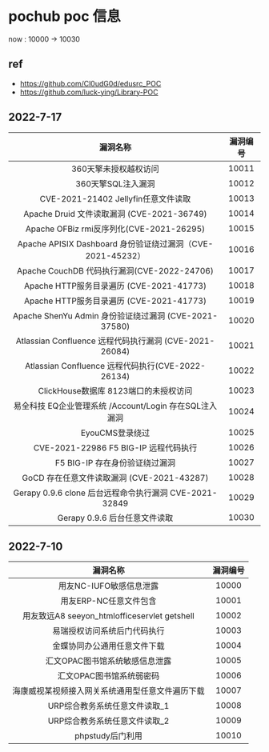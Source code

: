 # pochub poc 信息

now : 10000 -> 10030

## ref 
+ https://github.com/Cl0udG0d/edusrc_POC
+ https://github.com/luck-ying/Library-POC


## 2022-7-17
|                   漏洞名称                   | 漏洞编号  | 
|:----------------------------------------:|:-----:|
|             360天擎未授权越权访问              | 10011 | 
|              360天擎SQL注入漏洞              | 10012 |
| CVE-2021-21402 Jellyfin任意文件读取 | 10013 |
|              Apache Druid 文件读取漏洞 (CVE-2021-36749)              | 10014 |
|              Apache OFBiz rmi反序列化(CVE-2021-26295)              | 10015 |
|            Apache APISIX Dashboard 身份验证绕过漏洞（CVE-2021-45232）             | 10016 |
|              Apache CouchDB 代码执行漏洞(CVE-2022-24706)              | 10017 |
|         Apache HTTP服务目录遍历 (CVE-2021-41773)         | 10018 |
|            Apache HTTP服务目录遍历 (CVE-2021-41773)             | 10019 |
|            Apache ShenYu Admin 身份验证绕过漏洞 (CVE-2021-37580)             | 10020 |
|              Atlassian Confluence 远程代码执行漏洞 (CVE-2021-26084)              | 10021 |
|              Atlassian Confluence 远程代码执行(CVE-2022-26134)              | 10022 |
|              ClickHouse数据库 8123端口的未授权访问              | 10023 |
|              易全科技 EQ企业管理系统 /Account/Login 存在SQL注入漏洞              | 10024 |
|              EyouCMS登录绕过              | 10025 |
|              CVE-2021-22986 F5 BIG-IP 远程代码执行              | 10026 |
|              F5 BIG-IP 存在身份验证绕过漏洞              | 10027 |
|              GoCD 存在任意文件读取漏洞 (CVE-2021-43287)              | 10028 |
|              Gerapy 0.9.6 clone 后台远程命令执行漏洞 CVE-2021-32849             | 10029 |
|              Gerapy 0.9.6 后台任意文件读取             | 10030 |

## 2022-7-10
|                   漏洞名称                   | 漏洞编号  | 
|:----------------------------------------:|:-----:|
|             用友NC-IUFO敏感信息泄露              | 10000 | 
|              用友ERP-NC任意文件包含              | 10001 |
| 用友致远A8 seeyon_htmlofficeservlet getshell | 10002 |
|              易瑞授权访问系统后门代码执行              | 10003 |
|              金蝶协同办公通用任意文件下载              | 10004 |
|            汇文OPAC图书馆系统敏感信息泄露             | 10005 |
|              汇文OPAC图书馆系统弱密码              | 10006 |
|         海康威视某视频接入网关系统通用型任意文件遍历下载         | 10007 |
|            URP综合教务系统任意文件读取_1             | 10008 |
|            URP综合教务系统任意文件读取_2             | 10009 |
|              phpstudy后门利用              | 10010 |

